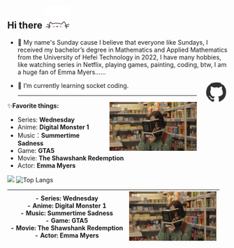 ## Hi there  <img src="https://raw.githubusercontent.com/Hexlove2/images1/main/images/giphy.gif" width="60">

- 🔭 My name's Sunday cause I believe that everyone like Sundays, I received my bachelor’s degree in Mathematics and Applied Mathematics from the University of Hefei Technology in 2022, I have many hobbies, like watching series in Netflix, playing games, painting, coding, btw, I am a huge fan of Emma Myers......

- 🌱 I’m currently learning socket coding.<img src="https://raw.githubusercontent.com/Hexlove2/images1/main/images/giphy.webp" width="50" style="float: right; margin-left: 20px;">

  ------

✨**Favorite things:**   <img src="https://raw.githubusercontent.com/Hexlove2/images1/main/images/emma.webp" width="200" style="float: right; margin-left: 20px;">

- Series: **Wednesday**
- Anime: **Digital Monster 1**
- Music：**Summertime Sadness**
- Game: **GTA5**
- Movie: **The Shawshank Redemption**
- Actor: **Emma Myers**

![](https://github-readme-stats.vercel.app/api?username=Hexlove2&show_icons=true&theme=transparent)                 ![Top Langs](https://github-readme-stats.vercel.app/api/top-langs/?username=Hexlove2&layout=compact&theme=tokyonight)

| <div> - Series: **Wednesday**<br> - Anime: **Digital Monster 1**<br> - Music: **Summertime Sadness**<br> - Game: **GTA5**<br> - Movie: **The Shawshank Redemption**<br> - Actor: **Emma Myers** </div> | <img src="https://raw.githubusercontent.com/Hexlove2/images1/main/images/emma.webp" width="200"> |
| ------------------------------------------------------------ | ------------------------------------------------------------ |